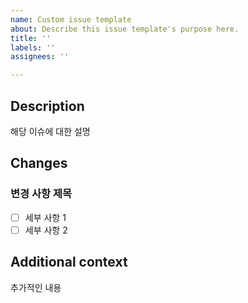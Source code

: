 ```yaml
---
name: Custom issue template
about: Describe this issue template's purpose here.
title: ''
labels: ''
assignees: ''

---
```


## Description
해당 이슈에 대한 설명
## Changes
### 변경 사항 제목
- [ ] 세부 사항 1
- [ ] 세부 사항 2

## Additional context
추가적인 내용
